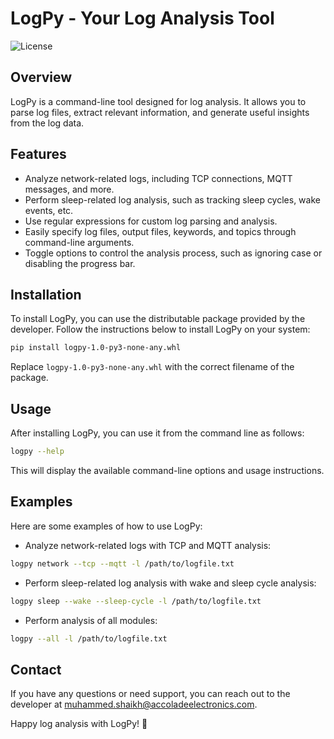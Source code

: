 # LogPy - Your Log Analysis Tool

![License](https://img.shields.io/github/license/your_username/logpy)

## Overview

LogPy is a command-line tool designed for log analysis. It allows you to parse log files, extract relevant information, and generate useful insights from the log data.

## Features

- Analyze network-related logs, including TCP connections, MQTT messages, and more.
- Perform sleep-related log analysis, such as tracking sleep cycles, wake events, etc.
- Use regular expressions for custom log parsing and analysis.
- Easily specify log files, output files, keywords, and topics through command-line arguments.
- Toggle options to control the analysis process, such as ignoring case or disabling the progress bar.

## Installation

To install LogPy, you can use the distributable package provided by the developer. Follow the instructions below to install LogPy on your system:

```bash
pip install logpy-1.0-py3-none-any.whl
```

Replace `logpy-1.0-py3-none-any.whl` with the correct filename of the package.

## Usage

After installing LogPy, you can use it from the command line as follows:

```bash
logpy --help
```

This will display the available command-line options and usage instructions.

## Examples

Here are some examples of how to use LogPy:

- Analyze network-related logs with TCP and MQTT analysis:
```bash
logpy network --tcp --mqtt -l /path/to/logfile.txt
```

- Perform sleep-related log analysis with wake and sleep cycle analysis:
```bash
logpy sleep --wake --sleep-cycle -l /path/to/logfile.txt
```

- Perform analysis of all modules:
```bash
logpy --all -l /path/to/logfile.txt
```

<!-- - Analyze logs using custom regular expressions:
```bash
logpy --regex pubresponse "\+QMTPUB: (\d),(\d)" -l /path/to/logfile.txt
``` -->


## Contact

If you have any questions or need support, you can reach out to the developer at muhammed.shaikh@accoladeelectronics.com.

Happy log analysis with LogPy! 🚀